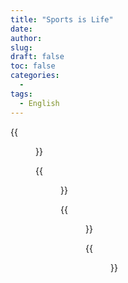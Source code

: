 ```yaml
---
title: "Sports is Life"
date: 
author: 
slug: 
draft: false
toc: false
categories:
  - 
tags:
  - English
---
```


{{<figure src="https://scontent-msp1-1.xx.fbcdn.net/v/t1.6435-9/248072290_3101790140093289_531737955507549089_n.jpg?_nc_cat=106&ccb=1-5&_nc_sid=0debeb&_nc_ohc=0zUtcKkH4ycAX8iC_zO&tn=56ndwYLw8MJgaWYy&_nc_ht=scontent-msp1-1.xx&oh=91a47419db22ce81b078a52b766f01a2&oe=61986181" 
          title="Fencing 'Champions'" caption="With Coach Tim Robinson and my teammate Jack Bennett!">}}

  
  {{<figure src="https://scontent-msp1-1.xx.fbcdn.net/v/t1.6435-9/247565158_3101789833426653_5679758100404464800_n.jpg?_nc_cat=100&ccb=1-5&_nc_sid=0debeb&_nc_ohc=Ej58WbHSENIAX9LS_nS&tn=56ndwYLw8MJgaWYy&_nc_ht=scontent-msp1-1.xx&oh=a6f4de14acf871b0642d7a8a057d22a7&oe=619A4165" 
          title="Basketball training" caption="Being assistant to Coach Gary Colson (Memphis Grizzlies)!">}}
  
  
   {{<figure src="https://scontent-msp1-1.xx.fbcdn.net/v/t1.6435-9/246967258_3102405173365119_2011554819195411449_n.jpg?_nc_cat=105&ccb=1-5&_nc_sid=0debeb&_nc_ohc=UbFC5gHvYncAX-ITyeQ&tn=56ndwYLw8MJgaWYy&_nc_ht=scontent-msp1-1.xx&oh=3655a1d878ed6a1478834d3a08dc1bb9&oe=619BD562" caption="Met with Brandon Ingram in his Rookie Year (2016-17).">}}
  
  
  

  {{<figure src="https://scontent-msp1-1.xx.fbcdn.net/v/t1.6435-9/247517425_3101789616760008_1804965278968443544_n.jpg?_nc_cat=101&ccb=1-5&_nc_sid=0debeb&_nc_ohc=ELoE-yW0LgMAX8mQGMk&_nc_ht=scontent-msp1-1.xx&oh=379dc1b124c69f8b71ea4bfff925ba3b&oe=619ACD32" title="Kendo team practicing">}}
  
